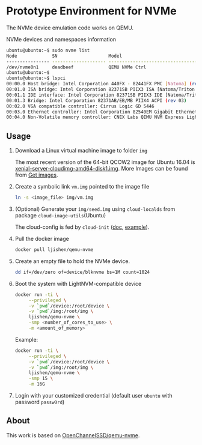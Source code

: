 # Prototype Environment for NVMe

The NVMe device emulation code works on QEMU.

NVMe devices and namespaces information
```bash
ubuntu@ubuntu:~$ sudo nvme list
Node             SN                   Model                                    Version  Namespace Usage                      Format           FW Rev
---------------- -------------------- ---------------------------------------- -------- --------- -------------------------- ---------------- --------
/dev/nvme0n1     deadbeef             QEMU NVMe Ctrl                           1.1      1           1.07  GB /   1.07  GB      4 KiB +  0 B   1.0
ubuntu@ubuntu:~$
ubuntu@ubuntu:~$ lspci
00:00.0 Host bridge: Intel Corporation 440FX - 82441FX PMC [Natoma] (rev 02)
00:01.0 ISA bridge: Intel Corporation 82371SB PIIX3 ISA [Natoma/Triton II]
00:01.1 IDE interface: Intel Corporation 82371SB PIIX3 IDE [Natoma/Triton II]
00:01.3 Bridge: Intel Corporation 82371AB/EB/MB PIIX4 ACPI (rev 03)
00:02.0 VGA compatible controller: Cirrus Logic GD 5446
00:03.0 Ethernet controller: Intel Corporation 82540EM Gigabit Ethernet Controller (rev 03)
00:04.0 Non-Volatile memory controller: CNEX Labs QEMU NVM Express LightNVM Controller
```

## Usage

1. Download a Linux virtual machine image to folder `img`

   The most recent version of the 64-bit QCOW2 image for Ubuntu 16.04 is [xenial-server-cloudimg-amd64-disk1.img](http://cloud-images.ubuntu.com/xenial/current/xenial-server-cloudimg-amd64-disk1.img). More Images can be found from [Get images](https://docs.openstack.org/image-guide/obtain-images.html).

1. Create a symbolic link `vm.img` pointed to the image file
   ```bash
   ln -s <image_file> img/vm.img
   ```

1. (Optional) Generate your `img/seed.img` using `cloud-localds` from package `cloud-image-utils`(Ubuntu)

   The cloud-config is fed by `cloud-init` ([doc](http://cloudinit.readthedocs.io/en/latest/topics/examples.html), [example](http://blog.dustinkirkland.com/2016/09/howto-launch-ubuntu-cloud-image-with.html)).

1. Pull the docker image
   ```bash
   docker pull ljishen/qemu-nvme
   ```
1. Create an empty file to hold the NVMe device.
   ```bash
   dd if=/dev/zero of=device/blknvme bs=1M count=1024
   ``` 
1. Boot the system with LightNVM-compatible device
   ```bash
   docker run -ti \
        --privileged \
        -v `pwd`/device:/root/device \
        -v `pwd`/img:/root/img \
        ljishen/qemu-nvme \
        -smp <number_of_cores_to_use> \
        -m <amount_of_memory>
   ```
   Example:
   ```bash
   docker run -ti \
        --privileged \
        -v `pwd`/device:/root/device \
        -v `pwd`/img:/root/img \
        ljishen/qemu-nvme \
        -smp 15 \
        -m 16G
   ```

1. Login with your customized credential (default user `ubuntu` with password `passw0rd`)

## About

This work is based on [OpenChannelSSD/qemu-nvme](https://github.com/OpenChannelSSD/qemu-nvme).
